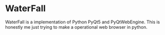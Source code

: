 # WaterFall
WaterFall is a implementation of Python PyQt5 and PyQtWebEngine. This is honestly me just trying to make a operational web browser in python.
